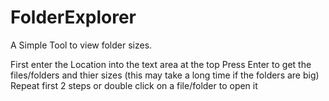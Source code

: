 # FolderExplorer
A Simple Tool to view folder sizes.

First enter the Location into the text area at the top
Press Enter to get the files/folders and thier sizes (this may take a long time if the folders are big)
Repeat first 2 steps or double click on a file/folder to open it
